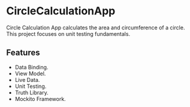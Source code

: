 # CircleCalculationApp
 Circle Calculation App calculates the area and circumference of a circle. This project focuses on unit testing fundamentals.

 ## Features

- Data Binding.
- View Model.
- Live Data.
- Unit Testing.
- Truth Library.
- Mockito Framework.
